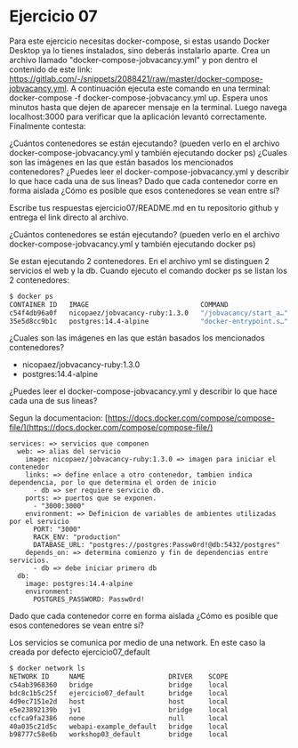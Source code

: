 # Ejercicio 07 #

Para este ejercicio necesitas docker-compose, si estas usando Docker Desktop ya lo tienes instalados, sino deberás instalarlo aparte. Crea un archivo llamado "docker-compose-jobvacancy.yml" y pon dentro el contenido de este link: https://gitlab.com/-/snippets/2088421/raw/master/docker-compose-jobvacancy.yml.
A continuación ejecuta este comando en una terminal: docker-compose -f docker-compose-jobvacancy.yml up.
Espera unos minutos hasta que dejen de aparecer mensaje en la terminal. Luego navega localhost:3000 para verificar que la aplicación levantó correctamente.
Finalmente contesta:

¿Cuántos contenedores se están ejecutando? (pueden verlo en el archivo docker-compose-jobvacancy.yml y también ejecutando docker ps)
¿Cuales son las imágenes en las que están basados los mencionados contenedores?
¿Puedes leer el docker-compose-jobvacancy.yml y describir lo que hace cada una de sus lineas?
Dado que cada contenedor corre en forma aislada ¿Cómo es posible que esos contenedores se vean entre sí?

Escribe tus respuestas ejercicio07/README.md en tu repositorio github y entrega el link directo al archivo.

¿Cuántos contenedores se están ejecutando? (pueden verlo en el archivo docker-compose-jobvacancy.yml y también ejecutando docker ps)

Se estan ejecutando 2 contenedores. En el archivo yml se distinguen 2 servicios el web y la db. Cuando ejecuto el comando docker ps se listan los 2 contenedores:

```bash
$ docker ps
CONTAINER ID   IMAGE                            COMMAND                  CREATED        STATUS          PORTS                    NAMES
c54f4db96a0f   nicopaez/jobvacancy-ruby:1.3.0   "/jobvacancy/start_a…"   25 hours ago   Up 16 seconds   0.0.0.0:3000->3000/tcp   ejercicio07_web_1
35e5d8cc9b1c   postgres:14.4-alpine             "docker-entrypoint.s…"   25 hours ago   Up 17 seconds   5432/tcp                 ejercicio07_db_1
```

¿Cuales son las imágenes en las que están basados los mencionados contenedores?

- nicopaez/jobvacancy-ruby:1.3.0
- postgres:14.4-alpine

¿Puedes leer el docker-compose-jobvacancy.yml y describir lo que hace cada una de sus lineas?

Segun la documentacion: [https://docs.docker.com/compose/compose-file/](https://docs.docker.com/compose/compose-file/)

```docker
services: => servicios que componen
  web: => alias del servicio
    image: nicopaez/jobvacancy-ruby:1.3.0 => imagen para iniciar el contenedor
    links: => define enlace a otro contenedor, tambien indica dependencia, por lo que determina el orden de inicio
      - db => ser requiere servicio db.
    ports: => puertos que se exponen.
      - "3000:3000"
    environment: => Definicion de variables de ambientes utilizadas por el servicio
      PORT: "3000"
      RACK_ENV: "production"
      DATABASE_URL: "postgres://postgres:Passw0rd!@db:5432/postgres"
    depends_on: => determina comienzo y fin de dependencias entre servicios.
      - db => debe iniciar primero db
  db:
    image: postgres:14.4-alpine
    environment:
      POSTGRES_PASSWORD: Passw0rd!
```

Dado que cada contenedor corre en forma aislada ¿Cómo es posible que esos contenedores se vean entre sí?

Los servicios se comunica por medio de una network. En este caso la creada por defecto ejercicio07_default

```bash
$ docker network ls
NETWORK ID     NAME                     DRIVER    SCOPE
c54ab3968360   bridge                   bridge    local
bdc8c1b5c25f   ejercicio07_default      bridge    local
4d9ec7151e2d   host                     host      local
e5e23892139b   jv1                      bridge    local
ccfca9fa2386   none                     null      local
40a035c21d5c   webapi-example_default   bridge    local
b98777c58e6b   workshop03_default       bridge    local
```
